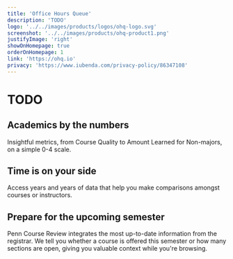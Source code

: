 ```yaml
---
title: 'Office Hours Queue'
description: 'TODO'
logo: '../../images/products/logos/ohq-logo.svg'
screenshot: '../../images/products/ohq-product1.png'
justifyImage: 'right'
showOnHomepage: true
orderOnHomepage: 1
link: 'https://ohq.io'
privacy: 'https://www.iubenda.com/privacy-policy/86347108'
---
```


# TODO

## Academics by the numbers

Insightful metrics, from Course Quality to Amount Learned for Non-majors, on a simple 0-4 scale.

## Time is on your side

Access years and years of data that help you make comparisons amongst courses or instructors.

## Prepare for the upcoming semester

Penn Course Review integrates the most up-to-date information from the registrar. We tell you whether a course is offered this semester or how many sections are open, giving you valuable context while you're browsing.
